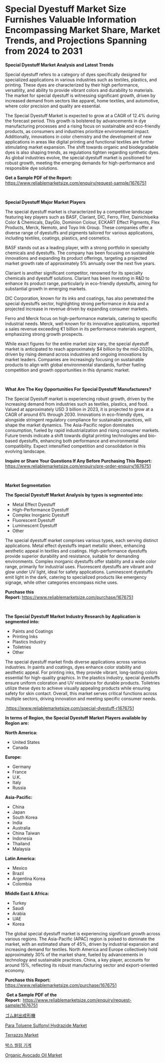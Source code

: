 <p><h1>Special Dyestuff Market Size Furnishes Valuable Information Encompassing Market Share, Market Trends, and Projections Spanning from 2024 to 2031</h1></p><p><strong>Special Dyestuff Market Analysis and Latest Trends</strong></p>
<p><p>Special dyestuff refers to a category of dyes specifically designed for specialized applications in various industries such as textiles, plastics, and printing. These dyes are characterized by their high performance, versatility, and ability to provide vibrant colors and durability to materials. The market for special dyestuff is witnessing significant growth, driven by increased demand from sectors like apparel, home textiles, and automotive, where color precision and quality are essential.</p><p>The Special Dyestuff Market is expected to grow at a CAGR of 12.4% during the forecast period. This growth is bolstered by advancements in dye manufacturing processes and a rising focus on sustainable and eco-friendly products, as consumers and industries prioritize environmental impact. Additionally, innovations in color chemistry and the development of new applications in areas like digital printing and functional textiles are further stimulating market expansion. The shift towards organic and biodegradable dyes is also shaping trends, as regulations tighten regarding synthetic dyes. As global industries evolve, the special dyestuff market is positioned for robust growth, meeting the emerging demands for high-performance and responsible dye solutions.</p></p>
<p><strong>Get a Sample PDF of the Report:&nbsp;</strong> <a href="https://www.reliablemarketsize.com/enquiry/request-sample/1676751?utm_campaign=1840&utm_medium=2&utm_source=Github&utm_content=ia&utm_term=11122024&utm_id=special-dyestuff">https://www.reliablemarketsize.com/enquiry/request-sample/1676751</a></p>
<p>&nbsp;</p>
<p><strong>Special Dyestuff Major Market Players</strong></p>
<p><p>The special dyestuff market is characterized by a competitive landscape featuring key players such as BASF, Clariant, DIC, Ferro, Flint, Dainichiseika Color & Chemicals, DayGlo, Dominion Colour, ECKART Effect Pigments, Flex Products, Merck, Nemoto, and Toyo Ink Group. These companies offer a diverse range of dyestuffs and pigments tailored for various applications, including textiles, coatings, plastics, and cosmetics.</p><p>BASF stands out as a leading player, with a strong portfolio in specialty chemicals and dyestuffs. The company has been focusing on sustainable innovations and expanding its product offerings, targeting a projected market growth rate of approximately 5% annually over the next five years.</p><p>Clariant is another significant competitor, renowned for its specialty chemicals and dyestuff solutions. Clariant has been investing in R&D to enhance its product range, particularly in eco-friendly dyestuffs, aiming for substantial growth in emerging markets.</p><p>DIC Corporation, known for its inks and coatings, has also penetrated the special dyestuffs sector, highlighting strong performance in Asia and a projected increase in revenue driven by expanding consumer markets.</p><p>Ferro and Merck focus on high-performance materials, catering to specific industrial needs. Merck, well-known for its innovative applications, reported a sales revenue exceeding €1 billion in its performance materials segment, emphasizing strong growth prospects.</p><p>While exact figures for the entire market size vary, the special dyestuff market is anticipated to reach approximately $4 billion by the mid-2020s, driven by rising demand across industries and ongoing innovations by market leaders. Companies are increasingly focusing on sustainable products to align with global environmental standards, further fueling competition and growth opportunities in this dynamic market.</p></p>
<p>&nbsp;</p>
<p><strong>What Are The Key Opportunities For Special Dyestuff Manufacturers?</strong></p>
<p><p>The Special Dyestuff market is experiencing robust growth, driven by the increasing demand from industries such as textiles, plastics, and food. Valued at approximately USD 3 billion in 2023, it is projected to grow at a CAGR of around 6% through 2030. Innovations in eco-friendly dyes, alongside stringent regulatory compliance for sustainable practices, will shape the market dynamics. The Asia-Pacific region dominates consumption, fueled by rapid industrialization and rising consumer markets. Future trends indicate a shift towards digital printing technologies and bio-based dyestuffs, enhancing both performance and environmental compatibility. Expect intensified competition and consolidation in this evolving landscape.</p></p>
<p><strong>Inquire or Share Your Questions If Any Before Purchasing This Report:</strong> <a href="https://www.reliablemarketsize.com/enquiry/pre-order-enquiry/1676751?utm_campaign=1840&utm_medium=2&utm_source=Github&utm_content=ia&utm_term=11122024&utm_id=special-dyestuff">https://www.reliablemarketsize.com/enquiry/pre-order-enquiry/1676751</a></p>
<p>&nbsp;</p>
<p><strong>Market Segmentation</strong></p>
<p><strong>The Special Dyestuff Market Analysis by types is segmented into:</strong></p>
<p><ul><li>Metal Effect Dyestuff</li><li>High-Performance Dyestuff</li><li>Complex Inorganic Dyestuff</li><li>Fluorescent Dyestuff</li><li>Luminescent Dyestuff</li><li>Other</li></ul></p>
<p><p>The special dyestuff market comprises various types, each serving distinct applications. Metal effect dyestuffs impart metallic sheen, enhancing aesthetic appeal in textiles and coatings. High-performance dyestuffs provide superior durability and resistance, suitable for demanding environments. Complex inorganic dyestuffs offer stability and a wide color range, primarily for industrial uses. Fluorescent dyestuffs are vibrant and glow under UV light, ideal for safety applications. Luminescent dyestuffs emit light in the dark, catering to specialized products like emergency signage, while other categories encompass niche uses.</p></p>
<p><strong>Purchase this Report:&nbsp;</strong><a href="https://www.reliablemarketsize.com/purchase/1676751?utm_campaign=1840&utm_medium=2&utm_source=Github&utm_content=ia&utm_term=11122024&utm_id=special-dyestuff">https://www.reliablemarketsize.com/purchase/1676751</a></p>
<p>&nbsp;</p>
<p><strong>The Special Dyestuff Market Industry Research by Application is segmented into:</strong></p>
<p><ul><li>Paints and Coatings</li><li>Printing Inks</li><li>Plastics Industry</li><li>Toiletries</li><li>Other</li></ul></p>
<p><p>The special dyestuff market finds diverse applications across various industries. In paints and coatings, dyes enhance color stability and aesthetic appeal. For printing inks, they provide vibrant, long-lasting colors essential for high-quality graphics. In the plastics industry, special dyestuffs ensure uniform coloration and UV resistance for durable products. Toiletries utilize these dyes to achieve visually appealing products while ensuring safety for skin contact. Overall, this market serves critical functions across multiple sectors, driving innovation and meeting specific consumer needs.</p></p>
<p><a href="https://www.reliablemarketsize.com/special-dyestuff-r1676751?utm_campaign=1840&utm_medium=2&utm_source=Github&utm_content=ia&utm_term=11122024&utm_id=special-dyestuff">&nbsp;https://www.reliablemarketsize.com/special-dyestuff-r1676751</a></p>
<p><strong>In terms of Region, the Special Dyestuff Market Players available by Region are:</strong></p>
<p>
    <p> <strong> North America: </strong>
        <ul>
            <li>United States</li>
            <li>Canada</li>
        </ul>
        </p> 
    <p> <strong> Europe: </strong>
        <ul>
            <li>Germany</li>
            <li>France</li>
            <li>U.K.</li>
            <li>Italy</li>
            <li>Russia</li>
        </ul>
        </p> 
    <p> <strong> Asia-Pacific: </strong>
        <ul>
            <li>China</li>
            <li>Japan</li>
            <li>South Korea</li>
            <li>India</li>
            <li>Australia</li>
            <li>China Taiwan</li>
            <li>Indonesia</li>
            <li>Thailand</li>
            <li>Malaysia</li>
        </ul>
        </p> 
    <p> <strong> Latin America: </strong>
        <ul>
            <li>Mexico</li>
            <li>Brazil</li>
            <li>Argentina Korea</li>
            <li>Colombia</li>
        </ul>
        </p> 
    <p> <strong> Middle East & Africa: </strong>
        <ul>
            <li>Turkey</li>
            <li>Saudi</li>
            <li>Arabia</li>
            <li>UAE</li>
            <li>Korea</li>
        </ul>
    </p>
    </p>
<p><p>The global special dyestuff market is experiencing significant growth across various regions. The Asia-Pacific (APAC) region is poised to dominate the market, with an estimated share of 45%, driven by industrial expansion and increasing demand for textiles. North America and Europe collectively hold approximately 30% of the market share, fueled by advancements in technology and sustainable practices. China, a key player, accounts for around 15%, reflecting its robust manufacturing sector and export-oriented economy.</p></p>
<p><strong>Purchase this Report: </strong><a href="https://www.reliablemarketsize.com/purchase/1676751?utm_campaign=1840&utm_medium=2&utm_source=Github&utm_content=ia&utm_term=11122024&utm_id=special-dyestuff">https://www.reliablemarketsize.com/purchase/1676751</a></p>
<p>&nbsp;<strong>Get a Sample PDF of the Report:&nbsp;&nbsp;</strong><a href="https://www.reliablemarketsize.com/enquiry/request-sample/1676751?utm_campaign=1840&utm_medium=2&utm_source=Github&utm_content=ia&utm_term=11122024&utm_id=special-dyestuff">https://www.reliablemarketsize.com/enquiry/request-sample/1676751</a></p>
<p><strong></strong></p>
<p><p><a href="https://github.com/mohamedbakry57/Market-Research-Report-List-6/blob/main/566831327428.md?utm_campaign=1840&utm_medium=2&utm_source=Github&utm_content=ia&utm_term=11122024&utm_id=special-dyestuff">ゴム射出成形機</a></p><p><a href="https://www.linkedin.com/pulse/investing-para-toluene-sulfonyl-hydrazide-market-trends-leading-hsgef?utm_campaign=1840&utm_medium=2&utm_source=Github&utm_content=ia&utm_term=11122024&utm_id=special-dyestuff">Para Toluene Sulfonyl Hydrazide Market</a></p><p><a href="https://www.linkedin.com/pulse/c-hannibex-sqmmf?utm_campaign=1840&utm_medium=2&utm_source=Github&utm_content=ia&utm_term=11122024&utm_id=special-dyestuff">Terrazzo Market</a></p><p><a href="https://github.com/laholand/Market-Research-Report-List-6/blob/main/401148327500.md?utm_campaign=1840&utm_medium=2&utm_source=Github&utm_content=ia&utm_term=11122024&utm_id=special-dyestuff">박스 씰링 기계</a></p><p><a href="https://www.linkedin.com/pulse/essential-overview-organic-avocado-oil-market-projected-6-gk9df?utm_campaign=1840&utm_medium=2&utm_source=Github&utm_content=ia&utm_term=11122024&utm_id=special-dyestuff">Organic Avocado Oil Market</a></p></p>